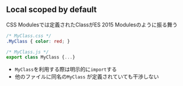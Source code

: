 ## Local scoped by default

CSS Modulesでは定義されたClassがES 2015 Modulesのように振る舞う

```css
/* MyClass.css */
.MyClass { color: red; }
```

```js
/* MyClass.js */
export class MyClass {...}
```

* `MyClass`を利用する際は明示的に`import`する
* 他のファイルに同名の`MyClass` が定義されていても干渉しない
